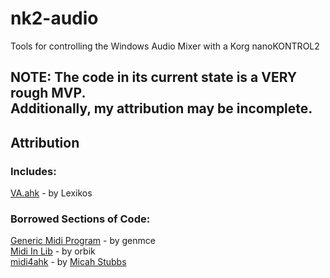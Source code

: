 # nk2-audio
Tools for controlling the Windows Audio Mixer with a Korg nanoKONTROL2

## NOTE: The code in its current state is a VERY rough MVP.<br>Additionally, my attribution may be incomplete.

## Attribution
### Includes:
  [VA.ahk](https://autohotkey.com/board/topic/21984-vista-audio-control-functions/) - by Lexikos

### Borrowed Sections of Code:
  [Generic Midi Program](https://autohotkey.com/board/topic/54920-midi-inputoutput-combined-with-system-exclusive/) - by genmce<br>
  [Midi In Lib](https://autohotkey.com/board/topic/28056-midi-input-library/page-1) - by orbik<br>
  [midi4ahk](https://github.com/micahstubbs/midi4ahk) - by [Micah Stubbs](https://github.com/micahstubbs)
